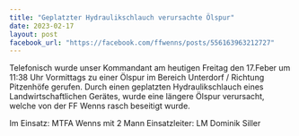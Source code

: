 ```yaml
---
title: "Geplatzter Hydraulikschlauch verursachte Ölspur"
date: 2023-02-17
layout: post
facebook_url: "https://facebook.com/ffwenns/posts/556163963212727"
---
```


Telefonisch wurde unser Kommandant am heutigen Freitag den 17.Feber um 11:38 Uhr Vormittags zu einer Ölspur im Bereich Unterdorf / Richtung Pitzenhöfe gerufen. Durch einen geplatzten Hydraulikschlauch eines Landwirtschaftlichen Gerätes, wurde eine längere Ölspur verursacht, welche von der FF Wenns rasch beseitigt wurde.

Im Einsatz:
MTFA Wenns mit 2 Mann
Einsatzleiter: LM Dominik Siller